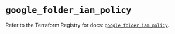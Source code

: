 # `google_folder_iam_policy`

Refer to the Terraform Registry for docs: [`google_folder_iam_policy`](https://registry.terraform.io/providers/hashicorp/google-beta/6.4.0/docs/resources/google_folder_iam_policy).
